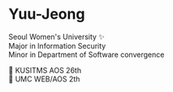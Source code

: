 # Yuu-Jeong 


Seoul Women's University ✨  
Major in Information Security  
Minor in Department of Software convergence  

📍 KUSITMS AOS 26th  
📍 UMC WEB/AOS 2th  
